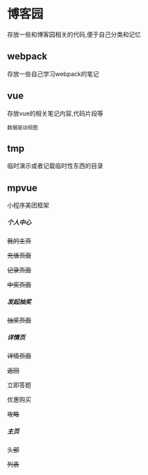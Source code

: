 # 博客园
存放一些和博客园相关的代码,便于自己分类和记忆

## webpack
存放一些自己学习webpack的笔记

## vue
存放vue的相关笔记内容,代码片段等

```
数据驱动视图
```



## tmp
临时演示或者记载临时性东西的目录

##  mpvue
小程序美团框架

##### 个人中心

~~我的主页~~

~~充值页面~~

~~记录页面~~

~~中奖页面~~



##### 发起抽奖

~~抽奖页面~~



##### 详情页

~~详情页面~~

~~返回~~

立即答题

优惠购买

~~攻略~~



##### 主页

~~头部~~

~~列表~~







